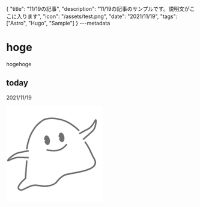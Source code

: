 {
  "title": "11/19の記事",
  "description": "11/19の記事のサンプルです。説明文がここに入ります",
  "icon": "/assets/test.png",
  "date": "2021/11/19",
  "tags": ["Astro", "Hugo", "Sample"]
}
---metadata

# hoge
hogehoge

## today
2021/11/19

![img](/assets/test.png)